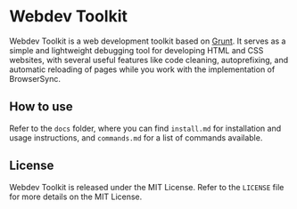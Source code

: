 # Webdev Toolkit

Webdev Toolkit is a web development toolkit based on [Grunt](http://gruntjs.com/). It serves as a simple and lightweight debugging tool for developing HTML and CSS websites, with several useful features like code cleaning, autoprefixing, and automatic reloading of pages while you work with the implementation of BrowserSync.

## How to use

Refer to the `docs` folder, where you can find `install.md` for installation  and usage instructions, and `commands.md` for a list of commands available.

## License

Webdev Toolkit is released under the MIT License. Refer to the `LICENSE` file for more details on the MIT License.
